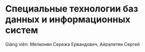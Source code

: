 # Специальные технологии баз данных и информационных систем

Giảng viên: Мелконян Сережа Ервандович, Айрапетян Сергей

